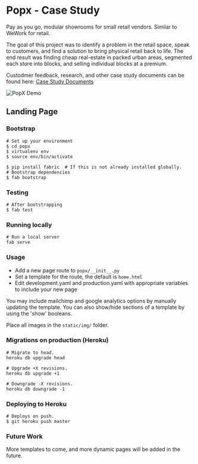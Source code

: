 # Popx - Case Study
Pay as you go, modular showrooms for small retail vendors. Similar to WeWork for retail.

The goal of this project was to identify a problem in the retail space, speak to customers, and find a solution to bring physical retail back to life. The end result was finding cheap real-estate in packed urban areas, segmented each store into blocks, and selling individual blocks at a premium.

Custodmer feedback, research, and other case study documents can be found here: [Case Study Documents](https://github.com/cgil/popx/tree/master/case_study_documents)


![PopX Demo](https://github.com/cgil/popx/blob/master/popx/static/img/popx-landing-page.gif?raw=true)


## Landing Page

### Bootstrap
```
# Set up your environment
$ cd popx
$ virtualenv env
$ source env/bin/activate

$ pip install fabric  # If this is not already installed globally.
# Bootstrap dependencies
$ fab bootstrap
```

### Testing
```
# After bootstrapping
$ fab test
```

### Running locally
```
# Run a local server
fab serve
```

### Usage
* Add a new page route to `popx/__init__.py`
* Set a template for the route, the default is `home.html`
* Edit development.yaml and production.yaml with appropriate variables to include your new page

You may include mailchimp and google analytics options by manually updating the template.
You can also show/hide sections of a template by using the 'show' booleans.

Place all images in the `static/img/` folder.

### Migrations on production (Heroku)
```
# Migrate to head.
heroku db upgrade head

# Upgrade +X revisions.
heroku db upgrade +1

# Downgrade -X revisions.
heroku db downgrade -1
```

### Deploying to Heroku
```
# Deploys on push.
$ git heroku push master
```

### Future Work
More templates to come, and more dynamic pages will be added in the future.


